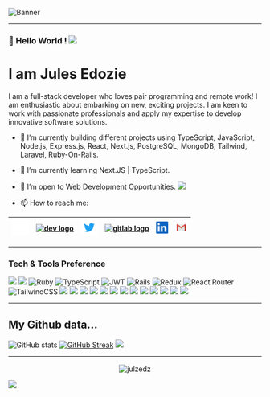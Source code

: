 ![Banner](https://github.com/user-attachments/assets/5577bb50-dec8-421a-9701-8c4e424522e1)

----
### 👋 Hello World !  <img src="https://github.com/TheDudeThatCode/TheDudeThatCode/blob/master/Assets/Earth.gif" width="24px">

# I am Jules Edozie

I am a full-stack developer who loves pair programming and remote work! I am enthusiastic about embarking on new, exciting projects. I am keen to work with passionate professionals and apply my expertise to develop innovative software solutions.
- 🔭 I’m currently building different projects using TypeScript, JavaScript, Node.js, Express.js, React, Next.js, PostgreSQL, MongoDB, Tailwind, Laravel, Ruby-On-Rails.
- 🌱 I’m currently learning Next.JS | TypeScript.
- 👯 I’m open to Web Development Opportunities. <img src="https://media.giphy.com/media/WUlplcMpOCEmTGBtBW/giphy.gif" width="30">



- 📫 How to reach me:

| [<img src="https://raw.githubusercontent.com/Delta456/Delta456/master/img/github.png" alt="github logo" width="34">](https://github.com/julzedz) |  [<img src="https://raw.githubusercontent.com/Delta456/Delta456/master/img/dev.png" alt="dev logo" width="24">](https://dev.to/julzedz) |  [<img src="https://raw.githubusercontent.com/Delta456/Delta456/master/img/twitter.png" alt="twitter logo" width="34">](https://twitter.com/julzedz) |  [<img src="https://raw.githubusercontent.com/Delta456/Delta456/master/img/gitlab.png" alt="gitlab logo" width="24">](https://gitlab.com/julzedz) |  [<img src="https://github.com/Amchuz/Amchuz/blob/master/linkedin.jpeg" alt="linkedin logo" width="24">](https://www.linkedin.com/in/julesedozie/) |  [<img src="https://github.com/Amchuz/Amchuz/blob/master/gmail.jpeg" alt="gmail logo" width="24">](edoziechukwuma@gmail.com)
|---|---|---|---|---|---|

----



### Tech & Tools Preference
  
<img src = "https://img.shields.io/badge/-HTML5-E34F26?style=flat&logo=html5&logoColor=white"> <img src = "https://img.shields.io/badge/-CSS3-1572B6?style=flat&logo=css3&logoColor=white">
![Ruby](https://img.shields.io/badge/ruby-%23CC342D.svg?style=flat&logo=ruby&logoColor=white) 
![TypeScript](https://img.shields.io/badge/typescript-%23007ACC.svg?style=flat&logo=typescript&logoColor=white)
![JWT](https://img.shields.io/badge/JWT-black?style=flat&logo=JSON%20web%20tokens)
![Rails](https://img.shields.io/badge/rails-%23CC0000.svg?style=flat&logo=ruby-on-rails&logoColor=white)
![Redux](https://img.shields.io/badge/redux-%23593d88.svg?style=flat&logo=redux&logoColor=white)
![React Router](https://img.shields.io/badge/React_Router-CA4245?style=flat&logo=react-router&logoColor=white)
![TailwindCSS](https://img.shields.io/badge/tailwindcss-%2338B2AC.svg?style=flat&logo=tailwind-css&logoColor=white)
<img src="http://img.shields.io/badge/-Github-000000?style=flat&logo=github&logoColor=FFFFFF">
<img src="http://img.shields.io/badge/-Git-F1502F?style=flat&logo=git&logoColor=FFFFFF">
<img src="http://img.shields.io/badge/-VS%20Code-007ACC?style=flat&logo=visual%20studio%20code&logoColor=white">
<img src="https://img.shields.io/badge/-Bootstrap-563D7C?style=flat&logo=bootstrap&logoColor=white">
<img src="https://img.shields.io/badge/-JavaScript-eed718?style=flat&logo=javascript&logoColor=ffffff">
<img src="https://img.shields.io/badge/-Sass-cc6699?style=flat&logo=sass&logoColor=ffffff">
<img src="https://img.shields.io/badge/-React-000000?style=flat&logo=react&logoColor=00c8ff">
<img src="https://img.shields.io/badge/-Express.js-787878?style=flat">
<img src="https://img.shields.io/badge/-Node.js-3C873A?style=flat&logo=Node.js&logoColor=white">
<img src="https://img.shields.io/badge/-Progressive Web Apps-5A0FC8?style=flat">
<img src="http://img.shields.io/badge/-Heroku-430098?style=flat&logo=heroku&logoColor=white">
<img src="http://img.shields.io/badge/-Webpack-430098?style=flat&logo=webpack&logoColor=white">
<img src="http://img.shields.io/badge/-Next.js-430098?style=flat&logo=webpack&logoColor=white">

----
## My Github data...

![GitHub stats](https://github-readme-stats.vercel.app/api?username=julzedz&show_icons=true&hide_border=true&theme=moltack)   [![GitHub Streak](https://github-readme-streak-stats.herokuapp.com/?user=julzedz&theme=moltack)](https://git.io/streak-stats) ![](https://github-readme-stats.vercel.app/api/top-langs/?username=julzedz&theme=moltack&hide_border=false&include_all_commits=true&count_private=false&layout=compact)




----
<p align="center">
  <img align="center" src="https://github-readme-activity-graph.vercel.app/graph?username=julzedz&bg_color=450412&color=f4f5f0&line=f4f5f0&point=C10C26&area=true&hide_border=true" alt="julzedz" />
</p>

[![](https://visitcount.itsvg.in/api?id=julzedz&icon=0&color=0)](https://visitcount.itsvg.in)


